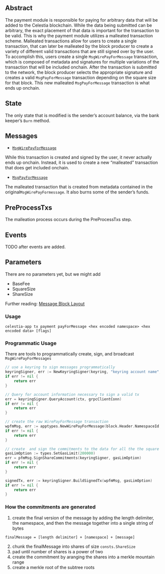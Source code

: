 ## Abstract

The payment module is responsible for paying for arbitrary data that will be added to the Celestia blockchain. While the data being submitted can be arbitrary, the exact placement of that data is important for the transaction to be valid. This is why the payment module utilizes a malleated transaction scheme. Malleated transactions allow for users to create a single transaction, that can later be malleated by the block producer to create a variety of different valid transactions that are still signed over by the user. To accomplish this, users create a single `MsgWirePayForMessage` transaction, which is composed of metadata and signatures for multiple variations of the transaction that will be included onchain. After the transaction is submitted to the network, the block producer selects the appropriate signature and creates a valid `MsgPayForMessage` transaction depending on the square size for that block. This new malleated `MsgPayForMessage` transaction is what ends up onchain. 

## State
The only state that is modified is the sender’s account balance, via the bank keeper’s `Burn` method.

## Messages
- [`MsgWirePayForMessage`](https://github.com/celestiaorg/celestia-app/blob/b4c8ebdf35db200a9b99d295a13de01110802af4/x/payment/types/tx.pb.go#L32-L40)

While this transaction is created and signed by the user, it never actually ends up onchain. Instead, it is used to create a new “malleated” transaction that does get included onchain.
- [`MsgPayForMessage`](https://github.com/celestiaorg/celestia-app/blob/b4c8ebdf35db200a9b99d295a13de01110802af4/x/payment/types/tx.pb.go#L208-L216)

The malleated transaction that is created from metadata contained in the original`MsgWirePayFormessage`. It also burns some of the sender’s funds.

## PreProcessTxs
The malleation process occurs during the PreProcessTxs step.

## Events
TODO after events are added.

## Parameters
There are no parameters yet, but we might add
- BaseFee
- SquareSize
- ShareSize

Further reading: [Message Block Layout](https://github.com/celestiaorg/celestia-specs/blob/master/src/rationale/message_block_layout.md)

### Usage 
`celestia-app tx payment payForMessage <hex encoded namespace> <hex encoded data> [flags]`

### Programmatic Usage
There are tools to programmatically create, sign, and broadcast `MsgWirePayForMessages`
```go
// use a keyring to sign messages programmatically 
keyringSigner, err := NewKeyringSigner(keyring, "keyring account name", "chain-id-1")
if err != nil {
    return err
}

// Query for account information necessary to sign a valid tx
err = keyringSigner.QueryAccount(ctx, grpcClientConn)
if err != nil {
    return err
}

// create the raw WirePayForMessage transaction
wpfmMsg, err := apptypes.NewWirePayForMessage(block.Header.NamespaceId, message, 16, 32, 64, 128)
if err != nil {
    return err
}

// create  and sign the commitments to the data for all the the square sizes 
gasLimOption := types.SetGasLimit(200000)
err = pfmMsg.SignShareCommitments(keyringSigner, gasLimOption)
if err != nil {
    return err
}

signedTx, err := keyringSigner.BuildSignedTx(wpfmMsg, gasLimOption)
if err != nil {
    return err
}
```

### How the commitments are generated
1) create the final version of the message by adding the length delimiter, the namespace, and then the message together into a single string of bytes
```
finalMessage = [length delimiter] + [namespace] + [message]
```
2) chunk the finalMessage into shares of size `consts.ShareSize`
3) pad until number of shares is a power of two
4) create the commitment by aranging the shares into a merkle mountain range
5) create a merkle root of the subtree roots
